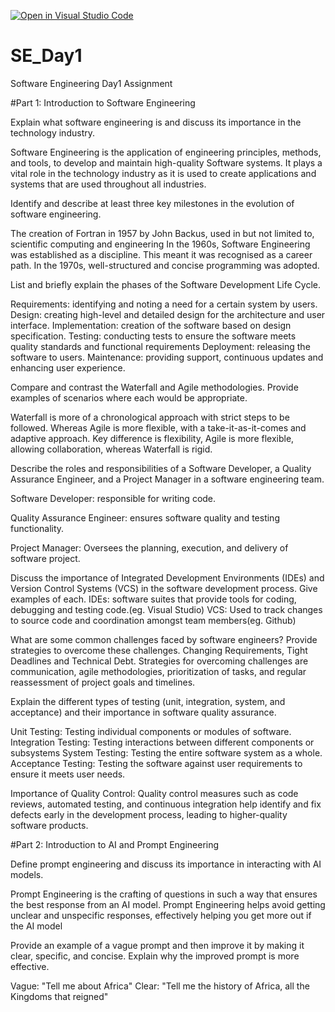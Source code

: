 [![Open in Visual Studio Code](https://classroom.github.com/assets/open-in-vscode-2e0aaae1b6195c2367325f4f02e2d04e9abb55f0b24a779b69b11b9e10269abc.svg)](https://classroom.github.com/online_ide?assignment_repo_id=18377707&assignment_repo_type=AssignmentRepo)
# SE_Day1
Software Engineering Day1 Assignment

#Part 1: Introduction to Software Engineering

Explain what software engineering is and discuss its importance in the technology industry.

Software Engineering is the application of engineering principles, methods, and tools, to develop and maintain high-quality Software systems. 
It plays a vital role in the technology industry as it is used to create applications and systems that are used throughout all industries.

Identify and describe at least three key milestones in the evolution of software engineering.

The creation of Fortran in 1957 by John Backus, used in but not limited to, scientific computing and engineering 
In the 1960s, Software Engineering was established as a discipline. This meant it was recognised as a career path.
In the 1970s, well-structured and concise programming was adopted.

List and briefly explain the phases of the Software Development Life Cycle.

Requirements: identifying and noting a need for a certain system by users.
Design: creating high-level and detailed design for the architecture and user interface.
Implementation: creation of the software based on design specification.
Testing: conducting tests to ensure the software meets quality standards and functional requirements
Deployment: releasing the software to users.
Maintenance: providing support, continuous updates and enhancing user experience.

Compare and contrast the Waterfall and Agile methodologies. Provide examples of scenarios where each would be appropriate.

Waterfall is more of a chronological approach with strict steps to be followed.
Whereas Agile is more flexible, with a take-it-as-it-comes and adaptive approach. 
Key difference is flexibility, Agile is more flexible, allowing collaboration, whereas Waterfall is rigid. 


Describe the roles and responsibilities of a Software Developer, a Quality Assurance Engineer, and a Project Manager in a software engineering team.

Software Developer: responsible for writing code.

Quality Assurance Engineer: ensures software quality and testing functionality.

 Project Manager: Oversees the planning, execution, and delivery of software project.
 
Discuss the importance of Integrated Development Environments (IDEs) and Version Control Systems (VCS) in the software development process. Give examples of each.
 IDEs: software suites that provide tools for coding, debugging and testing code.(eg. Visual Studio)
 VCS: Used to track changes to source code and coordination amongst team members(eg. Github)

What are some common challenges faced by software engineers? Provide strategies to overcome these challenges.
 Changing Requirements, Tight Deadlines and Technical Debt. Strategies for overcoming challenges are communication, agile methodologies, prioritization of tasks, and regular reassessment of project goals and timelines.


Explain the different types of testing (unit, integration, system, and acceptance) and their importance in software quality assurance.

Unit Testing: Testing individual components or modules of software.
Integration Testing: Testing interactions between different components or subsystems
System Testing: Testing the entire software system as a whole.
Acceptance Testing: Testing the software against user requirements to ensure it meets user needs.

Importance of Quality Control: Quality control measures such as code reviews, automated testing, and continuous integration help identify and fix defects early in the development process, leading to higher-quality software products.


#Part 2: Introduction to AI and Prompt Engineering


Define prompt engineering and discuss its importance in interacting with AI models.

Prompt Engineering is the crafting of questions in such a way that ensures the best response from an AI model. Prompt Engineering helps avoid getting unclear and unspecific responses, effectively helping you get more out if the AI model

Provide an example of a vague prompt and then improve it by making it clear, specific, and concise. Explain why the improved prompt is more effective.

Vague: "Tell me about Africa"
Clear: "Tell me the history of Africa, all the Kingdoms that reigned" 
